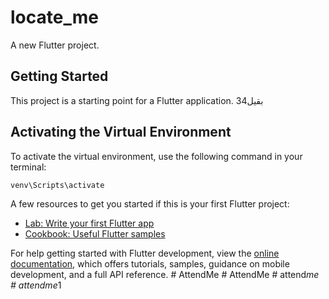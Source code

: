  # locate_me

A new Flutter project.

## Getting Started

This project is a starting point for a Flutter application.
بقيل34
## Activating the Virtual Environment

To activate the virtual environment, use the following command in your terminal:

```bash
venv\Scripts\activate
```


A few resources to get you started if this is your first Flutter project:

- [Lab: Write your first Flutter app](https://docs.flutter.dev/get-started/codelab)
- [Cookbook: Useful Flutter samples](https://docs.flutter.dev/cookbook)

For help getting started with Flutter development, view the
[online documentation](https://docs.flutter.dev/), which offers tutorials,
samples, guidance on mobile development, and a full API reference.
#   A t t e n d M e  
 #   A t t e n d M e  
 #   a t t e n d _ m e  
 #   a t t e n d m e _ 1  
 